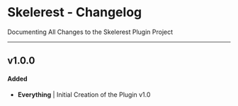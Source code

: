 # Skelerest - Changelog
Documenting All Changes to the Skelerest Plugin Project

---

## v1.0.0
#### Added
- **Everything** | Initial Creation of the Plugin v1.0
